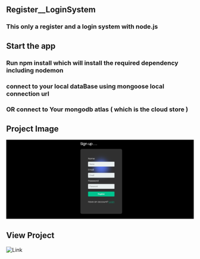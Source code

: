 ## Register__LoginSystem
### This only a register and a login system with node.js

## Start the app 
### Run npm install which will install the required dependency including nodemon
### connect to your local dataBase using mongoose local connection url 
### OR connect to Your mongodb atlas ( which is the cloud store )

## Project Image 
![Project Image](./images/Screenshot%20(66).png "Title")

## View Project 
![Link](https://nodejs-login-register1.herokuapp.com/login) 

